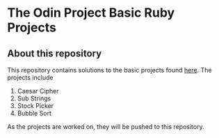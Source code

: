 # The Odin Project Basic Ruby Projects

## About this repository

This repository contains solutions to the basic projects found [here](https://www.theodinproject.com/paths/full-stack-ruby-on-rails/courses/ruby-programming). The projects include
1. Caesar Cipher
2. Sub Strings
3. Stock Picker
4. Bubble Sort

As the projects are worked on, they will be pushed to this repository.
